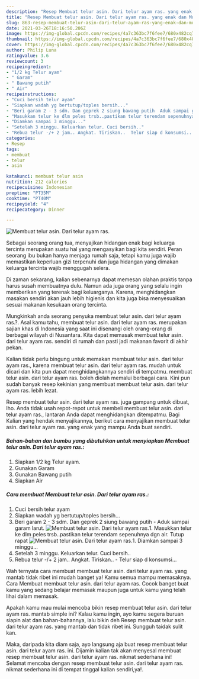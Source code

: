 ```yaml
---
description: "Resep Membuat telur asin. Dari telur ayam ras. yang enak dan Mudah Dibuat"
title: "Resep Membuat telur asin. Dari telur ayam ras. yang enak dan Mudah Dibuat"
slug: 863-resep-membuat-telur-asin-dari-telur-ayam-ras-yang-enak-dan-mudah-dibuat
date: 2021-03-26T18:16:50.206Z
image: https://img-global.cpcdn.com/recipes/4a7c363bc7f6fee7/680x482cq70/membuat-telur-asin-dari-telur-ayam-ras-foto-resep-utama.jpg
thumbnail: https://img-global.cpcdn.com/recipes/4a7c363bc7f6fee7/680x482cq70/membuat-telur-asin-dari-telur-ayam-ras-foto-resep-utama.jpg
cover: https://img-global.cpcdn.com/recipes/4a7c363bc7f6fee7/680x482cq70/membuat-telur-asin-dari-telur-ayam-ras-foto-resep-utama.jpg
author: Philip Luna
ratingvalue: 3.6
reviewcount: 3
recipeingredient:
- "1/2 kg Telur ayam"
- " Garam"
- " Bawang putih"
- " Air"
recipeinstructions:
- "Cuci bersih telur ayam"
- "Siapkan wadah yg bertutup/toples bersih..."
- "Beri garam 2 - 3 sdm. Dan geprek 2 siung bawang putih  Aduk sampai garam larut."
- "Masukkan telur ke dlm peles trsb..pastikan telur terendam sepenuhnya dgn air. Tutup rapat"
- "Diamkan sampai 3 minggu..."
- "Setelah 3 minggu. Keluarkan telur. Cuci bersih.."
- "Rebua telur -/+ 2 jam.. Angkat. Tiriskan..  Telur siap d konsumsi..."
categories:
- Resep
tags:
- membuat
- telur
- asin

katakunci: membuat telur asin 
nutrition: 212 calories
recipecuisine: Indonesian
preptime: "PT35M"
cooktime: "PT40M"
recipeyield: "4"
recipecategory: Dinner

---
```



![Membuat telur asin. Dari telur ayam ras.](https://img-global.cpcdn.com/recipes/4a7c363bc7f6fee7/680x482cq70/membuat-telur-asin-dari-telur-ayam-ras-foto-resep-utama.jpg)

Sebagai seorang orang tua, menyajikan hidangan enak bagi keluarga tercinta merupakan suatu hal yang mengasyikan bagi kita sendiri. Peran seorang ibu bukan hanya menjaga rumah saja, tetapi kamu juga wajib memastikan keperluan gizi terpenuhi dan juga hidangan yang dimakan keluarga tercinta wajib menggugah selera.

Di zaman  sekarang, kalian sebenarnya dapat memesan olahan praktis tanpa harus susah membuatnya dulu. Namun ada juga orang yang selalu ingin memberikan yang terenak bagi keluarganya. Karena, menghidangkan masakan sendiri akan jauh lebih higienis dan kita juga bisa menyesuaikan sesuai makanan kesukaan orang tercinta. 



Mungkinkah anda seorang penyuka membuat telur asin. dari telur ayam ras.?. Asal kamu tahu, membuat telur asin. dari telur ayam ras. merupakan sajian khas di Indonesia yang saat ini disenangi oleh orang-orang di berbagai wilayah di Nusantara. Kita dapat memasak membuat telur asin. dari telur ayam ras. sendiri di rumah dan pasti jadi makanan favorit di akhir pekan.

Kalian tidak perlu bingung untuk memakan membuat telur asin. dari telur ayam ras., karena membuat telur asin. dari telur ayam ras. mudah untuk dicari dan kita pun dapat menghidangkannya sendiri di tempatmu. membuat telur asin. dari telur ayam ras. boleh diolah memalui berbagai cara. Kini pun sudah banyak resep kekinian yang membuat membuat telur asin. dari telur ayam ras. lebih lezat.

Resep membuat telur asin. dari telur ayam ras. juga gampang untuk dibuat, lho. Anda tidak usah repot-repot untuk membeli membuat telur asin. dari telur ayam ras., lantaran Anda dapat menghidangkan ditempatmu. Bagi Kalian yang hendak menyajikannya, berikut cara menyajikan membuat telur asin. dari telur ayam ras. yang enak yang mampu Anda buat sendiri.

<!--inarticleads1-->

##### Bahan-bahan dan bumbu yang dibutuhkan untuk menyiapkan Membuat telur asin. Dari telur ayam ras.:

1. Siapkan 1/2 kg Telur ayam.
1. Gunakan  Garam
1. Gunakan  Bawang putih
1. Siapkan  Air




<!--inarticleads2-->

##### Cara membuat Membuat telur asin. Dari telur ayam ras.:

1. Cuci bersih telur ayam
1. Siapkan wadah yg bertutup/toples bersih...
1. Beri garam 2 - 3 sdm. Dan geprek 2 siung bawang putih  - Aduk sampai garam larut.
<img src="https://img-global.cpcdn.com/steps/9d67c358fa164b60/160x128cq70/membuat-telur-asin-dari-telur-ayam-ras-langkah-memasak-3-foto.jpg" alt="Membuat telur asin. Dari telur ayam ras.">1. Masukkan telur ke dlm peles trsb..pastikan telur terendam sepenuhnya dgn air. Tutup rapat
<img src="https://img-global.cpcdn.com/steps/f48cd6ca4b7668fe/160x128cq70/membuat-telur-asin-dari-telur-ayam-ras-langkah-memasak-4-foto.jpg" alt="Membuat telur asin. Dari telur ayam ras.">1. Diamkan sampai 3 minggu...
1. Setelah 3 minggu. Keluarkan telur. Cuci bersih..
1. Rebua telur -/+ 2 jam.. Angkat. Tiriskan..  - Telur siap d konsumsi...




Wah ternyata cara membuat membuat telur asin. dari telur ayam ras. yang mantab tidak ribet ini mudah banget ya! Kamu semua mampu memasaknya. Cara Membuat membuat telur asin. dari telur ayam ras. Cocok banget buat kamu yang sedang belajar memasak maupun juga untuk kamu yang telah lihai dalam memasak.

Apakah kamu mau mulai mencoba bikin resep membuat telur asin. dari telur ayam ras. mantab simple ini? Kalau kamu ingin, ayo kamu segera buruan siapin alat dan bahan-bahannya, lalu bikin deh Resep membuat telur asin. dari telur ayam ras. yang mantab dan tidak ribet ini. Sungguh taidak sulit kan. 

Maka, daripada kita diam saja, ayo langsung aja buat resep membuat telur asin. dari telur ayam ras. ini. Dijamin kalian tak akan menyesal membuat resep membuat telur asin. dari telur ayam ras. nikmat sederhana ini! Selamat mencoba dengan resep membuat telur asin. dari telur ayam ras. nikmat sederhana ini di tempat tinggal kalian sendiri,ya!.

